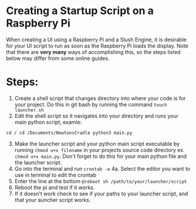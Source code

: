 # Creating a Startup Script on a Raspberry Pi

When creating a UI using a Raspberry Pi and a Slush Engine, it is desirable for your UI script to run as soon as the Raspberry Pi loads the display. Note that there are **very many** ways of accomplishing this, so the steps listed below may differ from some online guides.

# Steps:

1. Create a shell script that changes directory into where your code is for your project. Do this in git bash by running the command `touch launcher.sh`
2. Edit the shell script so it navigates into your directory and runs your main python script, examle:

`cd /
cd /Documents/NewtonsCradle
python3 main.py`

3. Make the launcher script and your python main script executable by running `chmod u+x filename` in your projects source code directory ex. `chmod u+x main.py`. Don't forget to do this for your main python file and the launcher script.
4. Go into the terminal and run `crontab -e`
4a. Select the editor you want to use in terminal to edit the crontab
5. Enter the line at the bottom `@reboot sh /path/to/your/launcher/script`
6. Reboot the pi and test if it works.
7. If it doesn't work check to see if your paths to your launcher script, and that your auncher script works.
